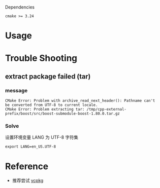 Dependencies
```shell
cmake >= 3.24
```
# Usage

# Trouble Shooting
## extract package failed (tar)
### message
```shell
CMake Error: Problem with archive_read_next_header(): Pathname can't be converted from UTF-8 to current locale.
CMake Error: Problem extracting tar: /tmp/cpp-external-prefix/boost/src/boost-submodule-boost-1.80.0.tar.gz
```
### Solve
设置环境变量 LANG 为 UTF-8 字符集
```shell
export LANG=en_US.UTF-8
```

# Reference
- 推荐尝试 [vcpkg](https://github.com/microsoft/vcpkg)